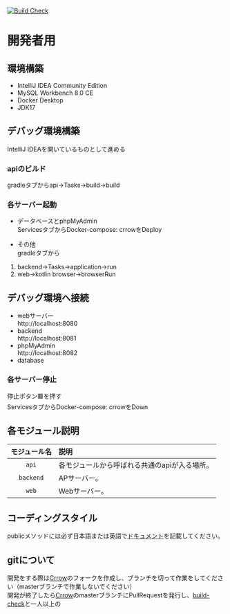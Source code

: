 [![Build Check](https://github.com/Mercury-Corporation/Crrow/actions/workflows/build_check.yaml/badge.svg?branch=master)](https://github.com/Mercury-Corporation/Crrow/actions/workflows/build_check.yaml)
# 開発者用
## 環境構築
- IntelliJ IDEA Community Edition
- MySQL Workbench 8.0 CE
- Docker Desktop
- JDK17
## デバッグ環境構築
IntelliJ IDEAを開いているものとして進める
### apiのビルド
gradleタブからapi→Tasks→build→build
### 各サーバー起動
- データベースとphpMyAdmin  
ServicesタブからDocker-compose: crrowをDeploy  
  
- その他  
gradleタブから 
1. backend→Tasks→application→run  
2. web→kotlin browser→browserRun
## デバッグ環境へ接続
- webサーバー  
  http://localhost:8080
- backend  
  http://localhost:8081
- phpMyAdmin  
  http://localhost:8082
- database
### 各サーバー停止
停止ボタン🟥を押す  
ServicesタブからDocker-compose: crrowをDown
## 各モジュール説明

|  モジュール名   | 説明                       |
|:---------:|:-------------------------|
|   `api`   | 各モジュールから呼ばれる共通のapiが入る場所。 |
| `backend` | APサーバー。                  |
|   `web`   | Webサーバー。                 |
## コーディングスタイル
publicメソッドには必ず日本語または英語で[ドキュメント](https://kotlinlang.org/docs/kotlin-doc.html)を記載してください。  
## gitについて
開発をする際は[Crrow](https://github.com/Mercury-Corporation/Crrow)のフォークを作成し、ブランチを切って作業をしてください（masterブランチで作業しないでください）  
開発が終了したら[Crrow](https://github.com/Mercury-Corporation/Crrow)のmasterブランチにPullRequestを発行し、[build-check](https://github.com/Mercury-Corporation/Crrow/actions/workflows/build_check.yaml)と一人以上の